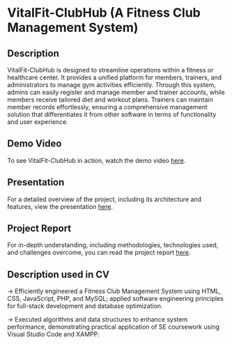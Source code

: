 # VitalFit-ClubHub (A Fitness Club Management System)

## Description

VitalFit-ClubHub is designed to streamline operations within a fitness or healthcare center. It provides a unified platform for members, trainers, and administrators to manage gym activities efficiently. Through this system, admins can easily register and manage member and trainer accounts, while members receive tailored diet and workout plans. Trainers can maintain member records effortlessly, ensuring a comprehensive management solution that differentiates it from other software in terms of functionality and user experience.

## Demo Video

To see VitalFit-ClubHub in action, watch the demo video [here](https://drive.google.com/file/d/1CLBzgZUazbgxnlYzLWr6rKhn2LLgEJvV/view?usp=drive_link).

## Presentation

For a detailed overview of the project, including its architecture and features, view the presentation [here](https://docs.google.com/presentation/d/1u2Fw0AxOsAvjEJmIJxr9T09imlkzvwQf/edit?usp=sharing&ouid=105676764628506815455&rtpof=true&sd=true).

## Project Report

For in-depth understanding, including methodologies, technologies used, and challenges overcome, you can read the project report [here](https://drive.google.com/file/d/13RwY0Y6dOx2MqRLrHLEaWYu63RcnjnNF/view?usp=drive_link).

## Description used in CV

-> Efficiently engineered a Fitness Club Management System using HTML, CSS, JavaScript, PHP, and MySQL; applied software engineering 
principles for full-stack development and database optimization. 

-> Executed algorithms and data structures to enhance system performance, demonstrating practical application of SE coursework using 
Visual Studio Code and XAMPP. 
